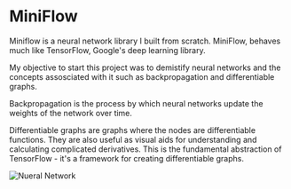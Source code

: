 # MiniFlow

Miniflow is a neural network library I built from scratch. MiniFlow, behaves much like TensorFlow, Google's deep learning library.

My objective to start this project was to demistify neural networks and the concepts assosciated with it such as backpropagation and differentiable graphs.

Backpropagation is the process by which neural networks update the weights of the network over time.

Differentiable graphs are graphs where the nodes are differentiable functions. They are also useful as visual aids for understanding and calculating complicated derivatives. This is the fundamental abstraction of TensorFlow - it's a framework for creating differentiable graphs.

![Nueral Network](https://upload.wikimedia.org/wikipedia/commons/9/99/Neural_network_example.svg)

